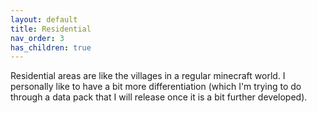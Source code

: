 ```yaml
---
layout: default
title: Residential
nav_order: 3
has_children: true
---
```


Residential areas are like the villages in a regular minecraft world. I
personally like to have a bit more differentiation (which I'm trying to do
through a data pack that I will release once it is a bit further developed).

